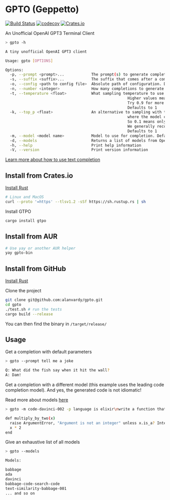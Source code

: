 # GPTO (Geppetto)

[![Build Status](https://github.com/alanvardy/gpto/workflows/ci/badge.svg)](https://github.com/alanvardy/gpto) [![codecov](https://codecov.io/gh/alanvardy/gpto/branch/master/graph/badge.svg?token=9FBJK1SU0K)](https://codecov.io/gh/alanvardy/gpto) [![Crates.io](https://img.shields.io/crates/v/gpto.svg)](https://crates.io/crates/gpto)

An Unofficial OpenAI GPT3 Terminal Client

```bash
> gpto -h

A tiny unofficial OpenAI GPT3 client

Usage: gpto [OPTIONS]

Options:
  -p, --prompt <prompt>...            The prompt(s) to generate completions for
  -s, --suffix <suffix>...            The suffix that comes after a completion of inserted text. Defaults to an empty string
  -o, --config <path to config file>  Absolute path of configuration. Defaults to $XDG_CONFIG_HOME/gpto.cfg
  -n, --number <integer>              How many completions to generate for each prompt. Defaults to 1
  -t, --temperature <float>           What sampling temperature to use. 
                                                      Higher values means the model will take more risks. 
                                                      Try 0.9 for more creative applications, and 0 (argmax sampling) for ones with a well-defined answer. 
                                                      Defaults to 1
  -k, --top_p <float>                 An alternative to sampling with temperature, called nucleus sampling, 
                                                      where the model considers the results of the tokens with top_p probability mass. 
                                                      So 0.1 means only the tokens comprising the top 10% probability mass are considered.
                                                      We generally recommend altering this or temperature but not both.
                                                      Defaults to 1
  -m, --model <model name>            Model to use for completion. Defaults to text-davinci-003. Use --models to see complete list.
  -d, --models                        Returns a list of models from OpenAI
  -h, --help                          Print help information
  -V, --version                       Print version information
```

[Learn more about how to use text completion](https://beta.openai.com/docs/guides/completion/introduction)

## Install from Crates.io

[Install Rust](https://www.rust-lang.org/tools/install)

```bash
# Linux and MacOS
curl --proto '=https' --tlsv1.2 -sSf https://sh.rustup.rs | sh
```

Install GTPO

```bash
cargo install gtpo
```

## Install from AUR

```bash
# Use yay or another AUR helper
yay gpto-bin
```

## Install from GitHub

[Install Rust](https://www.rust-lang.org/tools/install)

Clone the project

```bash
git clone git@github.com:alanvardy/gpto.git
cd gpto
./test.sh # run the tests
cargo build --release
```

You can then find the binary in `/target/release/`

## Usage

Get a completion with default parameters

```bash
> gpto --prompt tell me a joke

Q: What did the fish say when it hit the wall?
A: Dam!
```

Get a completion with a different model (this example uses the leading code completion model). And yes, the generated code is not idiomatic!

Read more about models [here](https://beta.openai.com/docs/models/overview)

```bash
> gpto -m code-davinci-002 -p language is elixir\nwrite a function that raises an error if the argument is not an integer and multiplies it by 2 if it is an integer

def multiply_by_two(x)
  raise ArgumentError, "Argument is not an integer" unless x.is_a? Integer
  x * 2
end
```

Give an exhaustive list of all models

```bash
> gpto --models

Models: 

babbage
ada
davinci
babbage-code-search-code
text-similarity-babbage-001
... and so on
```
